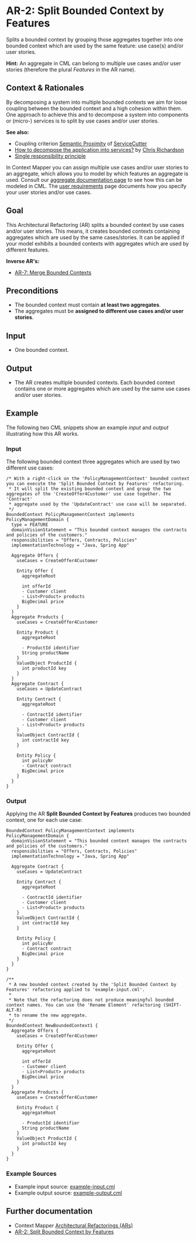 # AR-2: Split Bounded Context by Features
Splits a bounded context by grouping those aggregates together into one bounded context which are used by the same feature: use case(s) and/or user stories.

**Hint:** An aggregate in CML can belong to multiple use cases and/or user stories (therefore the plural _Features_ in the AR name). 

## Context & Rationales
By decomposing a system into multiple bounded contexts we aim for loose coupling between the bounded context and a high cohesion 
within them. One approach to achieve this and to decompose a system into components or (micro-) services is to split by use cases and/or user stories.

**See also:**
 * Coupling criterion [Semantic Proximity](https://github.com/ServiceCutter/ServiceCutter/wiki/CC-2-Semantic-Proximity) of [ServiceCutter](https://servicecutter.github.io/)
 * [How to decompose the application into services?](https://microservices.io/patterns/microservices.html#how-to-decompose-the-application-into-services) by [Chris Richardson](https://microservices.io/book)
 * [Single responsibility principle](https://en.wikipedia.org/wiki/Single_responsibility_principle)

In Context Mapper you can assign multiple use cases and/or user stories to an aggregate, which allows you to model by which features an aggregate
is used. Consult our [aggregate documentation page](https://contextmapper.org/docs/aggregate/#aggregate-use-cases) to see
how this can be modeled in CML. The [user requirements](https://contextmapper.org/docs/user-requirements/) page documents how you specify your user stories and/or use cases.

## Goal
This Architectural Refactoring (AR) splits a bounded context by use cases and/or user stories. This means, it creates bounded contexts containing
aggregates which are used by the same cases/stories. It can be applied if your model exhibits a bounded contexts with aggregates which
are used by different features.

**Inverse AR's:**
 * [AR-7: Merge Bounded Contexts](./../AR-7-Merge-Bounded-Contexts)

## Preconditions
 * The bounded context must contain **at least two aggregates**.
 * The aggregates must be **assigned to different use cases and/or user stories**.

## Input
 * One bounded context.
 
## Output
 * The AR creates multiple bounded contexts. Each bounded context contains one or more aggregates which are used by the same 
 use cases and/or user stories.
 
## Example
The following two CML snippets show an example _input_ and _output_ illustrating how this AR works.

### Input
The following bounded context three aggregates which are used by two different use cases:
```
/* With a right-click on the 'PolicyManagementContext' bounded context you can execute the 'Split Bounded Context by Features' refactoring.
 * It will split the existing bounded context and group the two aggregates of the 'CreateOffer4Customer' use case together. The 'Contract'
 * aggregate used by the 'UpdateContract' use case will be separated.
 */
BoundedContext PolicyManagementContext implements PolicyManagementDomain {
  type = FEATURE
  domainVisionStatement = "This bounded context manages the contracts and policies of the customers."
  responsibilities = "Offers, Contracts, Policies"
  implementationTechnology = "Java, Spring App"
  
  Aggregate Offers {
    useCases = CreateOffer4Customer
    
    Entity Offer {
      aggregateRoot
      
      int offerId
      - Customer client
      - List<Product> products
      BigDecimal price
    }
  }
  Aggregate Products {
    useCases = CreateOffer4Customer
    
    Entity Product {
      aggregateRoot
      
      - ProductId identifier
      String productName
    }
    ValueObject ProductId {
      int productId key
    }
  }
  Aggregate Contract {
    useCases = UpdateContract
    
    Entity Contract {
      aggregateRoot
      
      - ContractId identifier
      - Customer client
      - List<Product> products
    }
    ValueObject ContractId {
      int contractId key
    }
    
    Entity Policy {
      int policyNr
      - Contract contract
      BigDecimal price
    }
  }
}
```

### Output
Applying the AR **Split Bounded Context by Features** produces two bounded context, one for each use case:
```
BoundedContext PolicyManagementContext implements PolicyManagementDomain {
  domainVisionStatement = "This bounded context manages the contracts and policies of the customers."
  responsibilities = "Offers, Contracts, Policies"
  implementationTechnology = "Java, Spring App"
  
  Aggregate Contract {
    useCases = UpdateContract
    
    Entity Contract {
      aggregateRoot
      
      - ContractId identifier
      - Customer client
      - List<Product> products
    }
    ValueObject ContractId {
      int contractId key
    }
    
    Entity Policy {
      int policyNr
      - Contract contract
      BigDecimal price
    }
  }
}

/**
 * A new bounded context created by the 'Split Bounded Context by Features' refactoring applied to 'example-input.cml'.
 * 
 * Note that the refactoring does not produce meaningful bounded context names. You can use the 'Rename Element' refactoring (SHIFT-ALT-R) 
 * to rename the new aggregate.
 */
BoundedContext NewBoundedContext1 {
  Aggregate Offers {
    useCases = CreateOffer4Customer
    
    Entity Offer {
      aggregateRoot
      
      int offerId
      - Customer client
      - List<Product> products
      BigDecimal price
    }
  }
  Aggregate Products {
    useCases = CreateOffer4Customer
    
    Entity Product {
      aggregateRoot
      
      - ProductId identifier
      String productName
    }
    ValueObject ProductId {
      int productId key
    }
  }
}
```

### Example Sources
 * Example input source: [example-input.cml](./example-input.cml)
 * Example output source: [example-output.cml](./example-output.cml)
 
## Further documentation
 * Context Mapper [Architectural Refactorings (ARs)](https://contextmapper.org/docs/architectural-refactorings/)
 * [AR-2: Split Bounded Context by Features](https://contextmapper.org/docs/ar-split-bounded-context-by-use-cases/)
